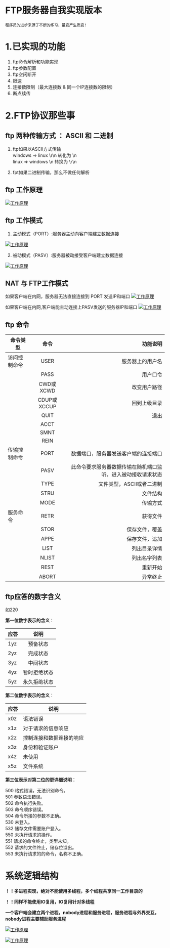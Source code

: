 # FTP服务器自我实现版本
    程序员的进步来源于不断的练习，量变产生质变!


# 1.已实现的功能

1. ftp命令解析和功能实现
2. ftp参数配置
3. ftp空闲断开
4. 限速
5. 连接数限制（最大连接数 & 同一个IP连接数的限制）
6. 断点续传

# 2.FTP协议那些事
## ftp 两种传输方式 ： ASCII 和 二进制

1. ftp如果以ASCII方式传输   
windows => linux        \r\n 转化为 \n   
linux   => windows      \n 转换为 \r\n

2. fpt如果二进制传输，那么不做任何解析 

## ftp 工作原理

[![工作原理](img/workflow.png "title")]()

## ftp 工作模式
1. 主动模式（PORT）:服务器主动向客户端建立数据连接  

[![工作原理](img/port.png "title")]()

2. 被动模式（PASV）:服务器被动接受客户端建立数据连接   

[![工作原理](img/pasv.png "title")]()

## NAT 与 FTP工作模式

如果客户端在内网，服务器无法直接连接到 PORT 发送IP和端口
[![工作原理](img/nat_port.png "title")]()

如果客户端在内网,客户端能主动连接上PASV发送的服务器IP和端口
[![工作原理](img/nat_pasv.png "title")]()

## ftp 命令

| 命令类型       | 命令          | 功能说明  |
| ------------- |:-------------:| -----:|
| 访问控制命令   | USER          | 服务器上的用户名 |
|               | PASS          |   用户口令    |
|               | CWD或XCWD     |  改变用户路径 |
|               | CDUP或XCCUP   |  回到上级目录 |
|               | QUIT          |  退出        |
|               | ACCT          |              |
|               | SMNT          |              |
|               | REIN          |              |
| 传输控制命令   | PORT          |数据端口，服务器发送客户端的连接端口             |
|               | PASV          |此命令要求服务器数据传输在随机端口监听，进入被动接收请求状态              |
|               | TYPE          |文件类型，ASCII或者二进制   |
|               | STRU          |文件结构   |
|               | MODE          |传输方式   |
| 服务命令       | RETR          |获得文件   |
|               | STOR          |保存文件，覆盖   |
|               | APPE          |保存文件，追加   |
|               | LIST          |列出目录详情   |
|               | NLIST         |列出名字列表   |
|               | REST          |重新开始   |
|               | ABORT         |异常终止   |

## ftp应答的数字含义

如220   

__第一位数字表示的含义__： 

| 应答        | 说明           
| ------------- |:-------------:
| 1yz           | 预备状态             
| 2yz           | 完成状态         
| 3yz           | 中间状态         
| 4yz           | 暂时拒绝状态         
| 5yz           | 永久拒绝状态         

__第二位数字表示的含义__：   

| 应答          | 说明          
| ------------- |---------------
| x0z           | 语法错误         
| x1z           | 对于请求的信息响应         
| x2z           | 控制连接和数据连接的响应
| x3z           | 身份和验证账户         
| x4z           | 未使用  
| x5z           | 文件系统         

__第三位表示对第二位的更详细说明__：   

500 格式错误，无法识别命令。     
501 参数语法错误。     
502 命令执行失败。     
503 命令顺序错误。     
504 命令所接的参数不正确。     
530 未登入。        
532 储存文件需要账户登入。     
550 未执行请求的操作。       
551 请求的命令终止，类型未知。       
552 请求的文件终止，储存位溢出。          
553 未执行请求的的命令，名称不正确。

# 系统逻辑结构 

__！！多进程实现，绝对不能使用多线程，多个线程共享同一工作目录的__

__！！同样不能使用IO复用，IO复用针对多线程__

__一个客户端会建立两个进程，nobody进程和服务进程，服务进程与外界交互，nobody进程主要辅助服务进程__

[![工作原理](img/processmodel.png "title")]()

[![工作原理](img/processmodel2.png "title")]()